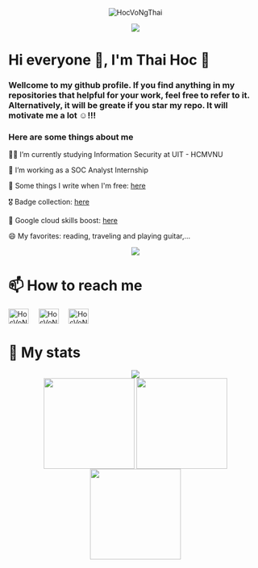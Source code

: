 <p align="center"> <img src="https://komarev.com/ghpvc/?username=HocVoNgThai&label=Profile%20views&color=0e75b6&style=flat" alt="HocVoNgThai" /> </p>
<div id="header" align="center">
  <img src="https://github.com/user-attachments/assets/2c54a2cc-ba38-4ab4-9a7e-20c7f8e42518"/>
</div>
<h1 align="left">Hi everyone 👋, I'm Thai Hoc 📖</h1>
<h3 align="left">Wellcome to my github profile. If you find anything in my repositories that helpful for your work, feel free to refer to it. Alternatively, it will be greate if you star my repo. It will motivate me a lot ☺️!!!</h3>
<h3 align="left">Here are some things about me</h3>
<div align="left">
  
👨‍💻 I’m currently studying Information Security at UIT - HCMVNU

🌱 I’m working as a SOC Analyst Internship

📝 Some things I write when I'm free: [here](https://viblo.asia/u/Thna1108)

🎖️ Badge collection: [here](https://www.credly.com/users/hoc-vo-nguyen-thai/badges#credly)

🚀 Google cloud skills boost: [here](https://www.cloudskillsboost.google/public_profiles/06b03335-de79-440c-8238-dfb10f00a895)

😄 My favorites: reading, traveling and playing guitar,...
</div>
<div id="header" align="center">
  <img src="https://github.com/user-attachments/assets/62784005-7dfc-4470-b4f9-402bb9b0152ahttps://github.com/user-attachments/assets/93c49ae6-8396-4a0a-b93f-62c7c3082d6c"/>
</div>
<h1 align="left" >📫 How to reach me </h1>
<p align="left">
  <a href="https://www.facebook.com/th1126/" target="blank"><img align="center" src="https://raw.githubusercontent.com/rahuldkjain/github-profile-readme-generator/master/src/images/icons/Social/facebook.svg" alt="HocVoNgThai" height="30" width="40" /></a>&nbsp;&nbsp;&nbsp;&nbsp;
  <a href="https://www.linkedin.com/in/th1126/" target="blank"><img align="center" src="https://raw.githubusercontent.com/rahuldkjain/github-profile-readme-generator/master/src/images/icons/Social/linked-in-alt.svg" alt="HocVoNgThai" height="30" width="40" /></a>&nbsp;&nbsp;&nbsp;&nbsp;
  <a href="mailto:vonguyenthaihocilt260@gmail.com" target="blank"><img align="center" src="https://github.com/user-attachments/assets/70e22fce-05b9-40c3-a30c-77abb5491751" alt="HocVoNgThai" height="30" width="40" /></a>
</p>
<h1 align="left" >🦾 My stats</h1>
<div id="header" align="center">
  <img src="https://github.com/user-attachments/assets/517a4560-5cea-4af2-8fd9-d720820eadee"/>
</div>
<div id="header" align="center">  
  <img  height=180 align="center" src="https://github-readme-streak-stats.herokuapp.com/?user=HocVoNgThai&show_icons=true&theme=tokyonight&layout=compact&langs_count=8&card_width=500&text_bold=true"/> 
  <img  height=180 align="center" src="https://github-readme-stats.vercel.app/api?username=HocVoNgThai&show_icons=true&theme=tokyonight&layout=compact&langs_count=8&card_width=500&text_bold=true"/>  
  <img height=180 align="center" src="https://github-readme-stats.vercel.app/api/top-langs?username=HocVoNgThai&show_icons=true&theme=tokyonight&layout=compact&langs_count=8&card_width=500&text_bold=true"/>
</div>

